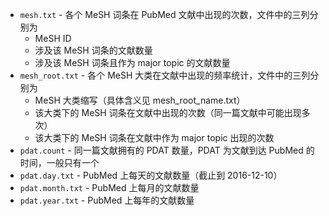 * `mesh.txt` - 各个 MeSH 词条在 PubMed 文献中出现的次数，文件中的三列分别为
    - MeSH ID
    - 涉及该 MeSH 词条的文献数量
    - 涉及该 MeSH 词条且作为 major topic 的文献数量
* `mesh_root.txt` - 各个 MeSH 大类在文献中出现的频率统计，文件中的三列分别为
    - MeSH 大类缩写（具体含义见 mesh\_root\_name.txt）
    - 该大类下的 MeSH 词条在文献中出现的次数（同一篇文献中可能出现多次）
    - 该大类下的 MeSH 词条在文献中作为 major topic 出现的次数
* `pdat.count` - 同一篇文献拥有的 PDAT 数量，PDAT 为文献到达 PubMed 的时间，一般只有一个
* `pdat.day.txt` - PubMed 上每天的文献数量（截止到 2016-12-10）
* `pdat.month.txt` - PubMed 上每月的文献数量
* `pdat.year.txt` - PubMed 上每年的文献数量
